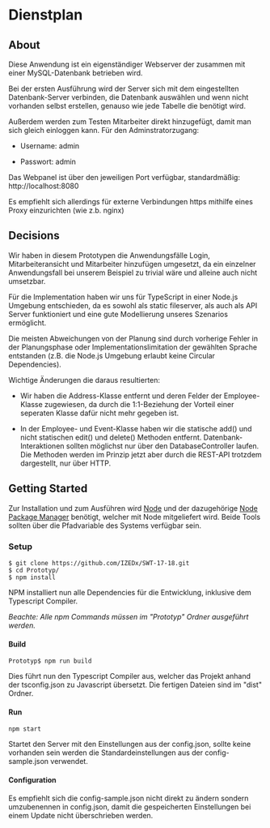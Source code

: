 # Dienstplan #

## About ##
Diese Anwendung ist ein eigenständiger Webserver der zusammen mit einer MySQL-Datenbank betrieben wird.

Bei der ersten Ausführung wird der Server sich mit dem eingestellten Datenbank-Server verbinden,
die Datenbank auswählen und wenn nicht vorhanden selbst erstellen, genauso wie jede Tabelle die benötigt wird.

Außerdem werden zum Testen Mitarbeiter direkt hinzugefügt, damit man sich gleich einloggen kann.
Für den Adminstratorzugang:

* Username: admin

* Passwort: admin

Das Webpanel ist über den jeweiligen Port verfügbar, standardmäßig: http://localhost:8080

Es empfiehlt sich allerdings für externe Verbindungen https mithilfe eines Proxy einzurichten (wie z.b. nginx)

## Decisions ##

Wir haben in diesem Prototypen die Anwendungsfälle Login, Mitarbeiteransicht und Mitarbeiter hinzufügen umgesetzt, da ein einzelner Anwendungsfall bei unserem Beispiel zu trivial wäre und alleine auch nicht umsetzbar.

Für die Implementation haben wir uns für TypeScript in einer Node.js Umgebung entschieden, da es sowohl als static fileserver, als auch als API Server funktioniert und eine gute Modellierung unseres Szenarios ermöglicht.

Die meisten Abweichungen von der Planung sind durch vorherige Fehler in der Planungsphase oder Implementationslimitation der gewählten Sprache entstanden (z.B. die Node.js Umgebung erlaubt keine Circular Dependencies). 

Wichtige Änderungen die daraus resultierten:

- Wir haben die Address-Klasse entfernt und deren Felder der Employee-Klasse zugewiesen, da durch die 1:1-Beziehung der Vorteil einer seperaten Klasse dafür nicht mehr gegeben ist.

- In der Employee- und Event-Klasse haben wir die statische add() und nicht statischen edit() und delete() Methoden entfernt. Datenbank-Interaktionen sollten möglichst nur über den DatabaseController laufen. Die Methoden werden im Prinzip jetzt aber durch die REST-API trotzdem dargestellt, nur über HTTP.

## Getting Started ##

Zur Installation und zum Ausführen wird [Node](https://nodejs.org) und
der dazugehörige [Node Package Manager](https://www.npmjs.com/) benötigt, welcher
mit Node mitgeliefert wird. Beide Tools sollten über die Pfadvariable
des Systems verfügbar sein.

### Setup ###
```
$ git clone https://github.com/IZEDx/SWT-17-18.git
$ cd Prototyp/
$ npm install
```

NPM installiert nun alle Dependencies für die Entwicklung, inklusive dem
Typescript Compiler.

_Beachte: Alle npm Commands müssen im "Prototyp" Ordner ausgeführt
werden._

#### Build ####

```
Prototyp$ npm run build
```

Dies führt nun den Typescript Compiler aus, welcher das Projekt anhand
der tsconfig.json zu Javascript übersetzt. Die fertigen Dateien sind
im "dist" Ordner.

#### Run ####
```
npm start
```

Startet den Server mit den Einstellungen aus der config.json, sollte keine vorhanden sein werden die Standardeinstellungen aus der config-sample.json verwendet.

#### Configuration ####

Es empfiehlt sich die config-sample.json nicht direkt zu ändern sondern umzubenennen in config.json, damit die gespeicherten Einstellungen bei einem Update nicht überschrieben werden.
